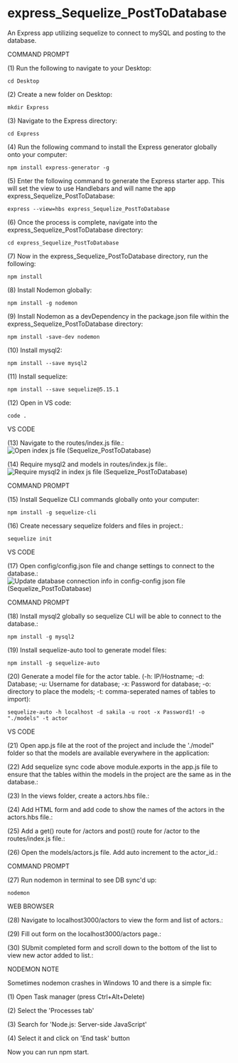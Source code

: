 # express_Sequelize_PostToDatabase
An Express app utilizing sequelize to connect to mySQL and posting to the database. 

COMMAND PROMPT

(1) Run the following to navigate to your Desktop: 

    cd Desktop

(2) Create a new folder on Desktop: 

    mkdir Express

(3) Navigate to the Express directory: 

    cd Express

(4) Run the following command to install the Express generator globally onto your computer: 

    npm install express-generator -g

(5) Enter the following command to generate the Express starter app. This will set the view to use Handlebars and will name the app express_Sequelize_PostToDatabase: 

    express --view=hbs express_Sequelize_PostToDatabase

(6) Once the process is complete, navigate into the express_Sequelize_PostToDatabase directory: 

    cd express_Sequelize_PostToDatabase
    
(7) Now in the express_Sequelize_PostToDatabase directory, run the following: 

    npm install

(8) Install Nodemon globally: 

    npm install -g nodemon
    
(9) Install Nodemon as a devDependency in the package.json file within the express_Sequelize_PostToDatabase directory:

    npm install -save-dev nodemon
    
(10) Install mysql2:

    npm install --save mysql2

(11) Install sequelize: 

    npm install --save sequelize@5.15.1

(12) Open in VS code:

    code . 


VS CODE

(13) Navigate to the routes/index.js file.: ![Open index js file (Sequelize_PostToDatabase)](https://user-images.githubusercontent.com/35668707/69504612-753c9300-0ef2-11ea-8704-d2d9393547f7.JPG)

(14) Require mysql2 and models in routes/index.js file:. ![Require mysql2 in index js file (Sequelize_PostToDatabase)](https://user-images.githubusercontent.com/35668707/69504617-884f6300-0ef2-11ea-82f6-a3e153bbc261.JPG)

COMMAND PROMPT

(15) Install Sequelize CLI commands globally onto your computer: 

    npm install -g sequelize-cli

(16) Create necessary sequelize folders and files in project.:

    sequelize init
    

VS CODE

(17) Open config/config.json file and change settings to connect to the database.: ![Update database connection info in config-config json file (Sequelize_PostToDatabase)](https://user-images.githubusercontent.com/35668707/69504640-b59c1100-0ef2-11ea-919d-5f129e1ae1bd.JPG) 

COMMAND PROMPT

(18) Install mysql2 globally so sequelize CLI will be able to connect to the database.:

    npm install -g mysql2
    
(19) Install sequelize-auto tool to generate model files: 

    npm install -g sequelize-auto

(20) Generate a model file for the actor table. (-h: IP/Hostname; -d: Database; -u: Username for database; -x: Password for database; -o: directory to place the models; -t: comma-seperated names of tables to import):  

    sequelize-auto -h localhost -d sakila -u root -x Password1! -o "./models" -t actor
    
VS CODE

(21) Open app.js file at the root of the project and include the './model" folder so that the models are available everywhere in the application: 

(22) Add sequelize sync code above module.exports in the app.js file to ensure that the tables within the models in the project are the same as in the database.: 

(23) In the views folder, create a actors.hbs file.:

(24) Add HTML form and add code to show the names of the actors in the actors.hbs file.: 

(25) Add a get() route for /actors and post() route for /actor to the routes/index.js file.: 

(26) Open the models/actors.js file. Add auto increment to the actor_id.: 

COMMAND PROMPT

(27) Run nodemon in terminal to see DB sync'd up: 

    nodemon

WEB BROWSER

(28) Navigate to localhost3000/actors to view the form and list of actors.: 

(29) Fill out form on the localhost3000/actors page.:

(30) SUbmit completed form and scroll down to the bottom of the list to view new actor added to list.: 

NODEMON NOTE

Sometimes nodemon crashes in Windows 10 and there is a simple fix:

(1) Open Task manager (press Ctrl+Alt+Delete)

(2) Select the 'Processes tab'

(3) Search for 'Node.js: Server-side JavaScript'

(4) Select it and click on 'End task' button

Now you can run npm start.

